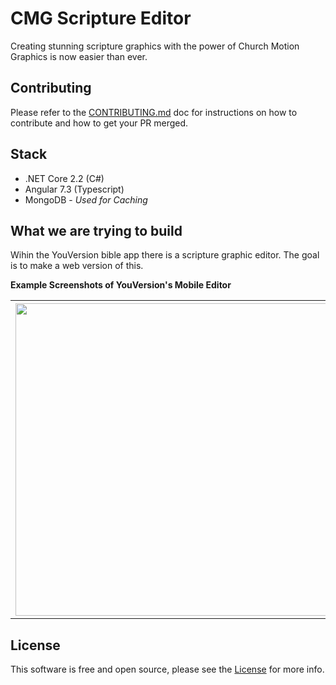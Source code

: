 # CMG Scripture Editor
Creating stunning scripture graphics with the power of Church Motion Graphics is now easier than ever.

## Contributing
Please refer to the [CONTRIBUTING.md](../master/CONTRIBUTING.md) doc for instructions on how to contribute and how to get your PR merged.

## Stack
- .NET Core 2.2 (C#)
- Angular 7.3 (Typescript)
- MongoDB - _Used for Caching_

## What we are trying to build
Wihin the YouVersion bible app there is a scripture graphic editor. The goal is to make a web version of this.

**Example Screenshots of YouVersion's Mobile Editor**
<table>
  <tr>
    <th><img height="500" src="https://i.imgur.com/PWatMg1.jpg"></th>
    <th><img height="500" src="https://i.imgur.com/I85csow.jpg"></th>
  </tr>
</table>

## License
This software is free and open source, please see the [License](../master/License) for more info.
